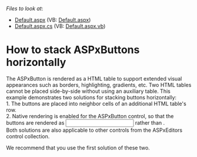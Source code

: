 <!-- default file list -->
*Files to look at*:

* [Default.aspx](./CS/SideBySide/Default.aspx) (VB: [Default.aspx](./VB/SideBySide/Default.aspx))
* [Default.aspx.cs](./CS/SideBySide/Default.aspx.cs) (VB: [Default.aspx.vb](./VB/SideBySide/Default.aspx.vb))
<!-- default file list end -->
# How to stack ASPxButtons horizontally


<p>The ASPxButton is rendered as a HTML table to support extended visual appearances such as borders, highlighting, gradients, etc. Two HTML tables cannot be placed side-by-side without using an auxiliary table. This example demonstrates two solutions for stacking buttons horizontally:<br />
1. The buttons are placed into neighbor cells of an additional HTML table's row.<br />
2. Native rendering is enabled for the ASPxButton control, so that the buttons are rendered as <input> rather than <table>.<br />
Both solutions are also applicable to other controls from the ASPxEditors control collection.</p><p>We recommend that you use the first solution of these two.</p>

<br/>


